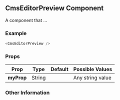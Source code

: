 ## CmsEditorPreview Component
A component that ...

### Example

```js
<CmsEditorPreview />
```

### Props

| Prop          | Type     | Default     | Possible Values
| ------------- | -------- | ----------- | ---------------------------------------------
| **myProp**    | String   |             | Any string value


### Other Information
